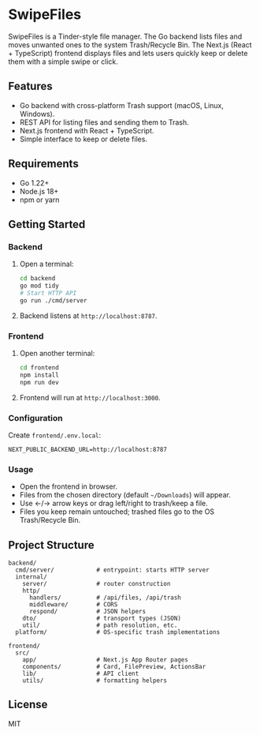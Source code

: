 # SwipeFiles

SwipeFiles is a Tinder-style file manager. The Go backend lists files and moves unwanted ones to the system Trash/Recycle Bin. The Next.js (React + TypeScript) frontend displays files and lets users quickly keep or delete them with a simple swipe or click.

## Features
- Go backend with cross-platform Trash support (macOS, Linux, Windows).
- REST API for listing files and sending them to Trash.
- Next.js frontend with React + TypeScript.
- Simple interface to keep or delete files.

## Requirements
- Go 1.22+
- Node.js 18+
- npm or yarn

## Getting Started

### Backend
1. Open a terminal:
   ```bash
   cd backend
   go mod tidy
   # Start HTTP API
   go run ./cmd/server
   ```
2. Backend listens at `http://localhost:8787`.

### Frontend
1. Open another terminal:
   ```bash
   cd frontend
   npm install
   npm run dev
   ```
2. Frontend will run at `http://localhost:3000`.

### Configuration
Create `frontend/.env.local`:
```
NEXT_PUBLIC_BACKEND_URL=http://localhost:8787
```

### Usage
- Open the frontend in browser.
- Files from the chosen directory (default `~/Downloads`) will appear.
- Use ←/→ arrow keys or drag left/right to trash/keep a file.
- Files you keep remain untouched; trashed files go to the OS Trash/Recycle Bin.

## Project Structure
```
backend/
  cmd/server/            # entrypoint: starts HTTP server
  internal/
    server/              # router construction
    http/
      handlers/          # /api/files, /api/trash
      middleware/        # CORS
      respond/           # JSON helpers
    dto/                 # transport types (JSON)
    util/                # path resolution, etc.
  platform/              # OS-specific trash implementations

frontend/
  src/
    app/                 # Next.js App Router pages
    components/          # Card, FilePreview, ActionsBar
    lib/                 # API client
    utils/               # formatting helpers
```

## License
MIT
